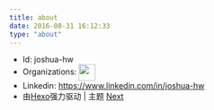 ```yaml
---
title: about
date: 2016-08-31 16:12:33
type: "about"
---
```



<ul>
<li>Id: joshua-hw</li>
<li>Organizations: <a href="https://github.com/eleme" target="_blank" rel="group" class="fancybox" style="border: 0px;"><img style="display: inline; vertical-align: middle;" src="https://avatars1.githubusercontent.com/u/1201438?v=3&amp;s=84" width="30" height="30"></a></li>
<li>Linkedin: <a href="https://www.linkedin.com/in/joshua-hw" target="_blank" rel="external">https://www.linkedin.com/in/joshua-hw</a></li>
<li>由<a href="https://hexo.io/" target="_blank">Hexo</a>强力驱动 | 主题 <a href="http://theme-next.iissnan.com/" target="_blank">Next</a></li>
</ul>